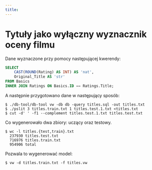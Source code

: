```yaml
---
title:
---
```

# Tytuły jako wyłączny wyznacznik oceny filmu

Dane wyznaczone przy pomocy następującej kwerendy:
```sql
SELECT
	CAST(ROUND(Rating) AS INT) AS 'nat',
	Original_Title AS 'str'
FROM Basics
INNER JOIN Ratings ON Basics.ID == Ratings.Title;
```

A następnie przygotowano dane w następujący sposób:

```console
$ ./db-tool/db-tool vw -db db -query titles.sql -out titles.txt
$ ./pslit 3 titles.train.txt 1 titles.test.1.txt <titles.txt
$ cut -d' ' -f1 --complement titles.test.1.txt titles.test.txt
```

Co wygenerowało dwa zbiory: uczący oraz testowy.

```console
$ wc -l titles.{test,train}.txt
  237930 titles.test.txt
  716976 titles.train.txt
  954906 total
```

Pozwala to wygenerować model:

```console
$ vw -d titles.train.txt -f titles.vw
```

